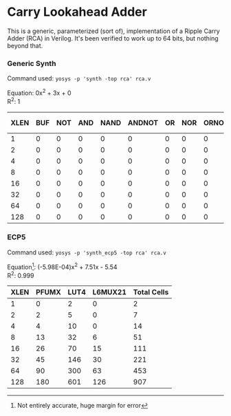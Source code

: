 # Carry Lookahead Adder

This is a generic, parameterized (sort of), implementation of a Ripple Carry Adder (RCA) in Verilog. It's been verified to work up to 64 bits, but nothing beyond that.

### Generic Synth
Command used: ```yosys -p 'synth -top rca' rca.v```

Equation: 0x<sup>2</sup> + 3x + 0 <br/>
R<sup>2</sup>: 1

|XLEN|BUF|NOT|AND|NAND|ANDNOT|OR|NOR|ORNOT|XOR|XNOR|AOI3|OAI3|AOI4|OAI4|MUX|NMUX|MUX4|MUX8|MUX16|TBUF|Total Cells|
|-|-|-|-|-|-|-|-|-|-|-|-|-|-|-|-|-|-|-|-|-|-|
|1|0|0|0|0|0|0|0|0|0|2|0|0|0|0|1|0|0|0|0|0|3|
|2|0|0|0|0|0|0|0|0|0|4|0|0|0|0|2|0|0|0|0|0|6|
|4|0|0|0|0|0|0|0|0|0|8|0|0|0|0|4|0|0|0|0|0|12|
|8|0|0|0|0|0|0|0|0|0|16|0|0|0|0|8|0|0|0|0|0|24|
|16|0|0|0|0|0|0|0|0|0|32|0|0|0|0|16|0|0|0|0|0|48|
|32|0|0|0|0|0|0|0|0|0|64|0|0|0|0|32|0|0|0|0|0|96|
|64|0|0|0|0|0|0|0|0|0|128|0|0|0|0|64|0|0|0|0|0|192|
|128|0|0|0|0|0|0|0|0|0|256|0|0|0|0|128|0|0|0|0|0|384|

### ECP5
Command used: ```yosys -p 'synth_ecp5 -top rca' rca.v```

Equation[^1]: (-5.98E-04)x<sup>2</sup> + 7.51x - 5.54 <br/>
R<sup>2</sup>: 0.999

[^1]: Not entirely accurate, huge margin for error

|XLEN|PFUMX|LUT4|L6MUX21|Total Cells|
|-|-|-|-|-|
|1|0|2|0|2|
|2|2|5|0|7|
|4|4|10|0|14|
|8|13|32|6|51|
|16|26|70|15|111|
|32|45|146|30|221|
|64|90|300|63|453|
|128|180|601|126|907|

